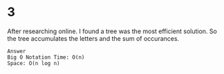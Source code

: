 # 3

After researching online. I found a tree was the most efficient solution.
So the tree accumulates the letters and the sum of occurances.

```text
Answer
Big O Notation Time: O(n)
Space: O(n log n)
```
